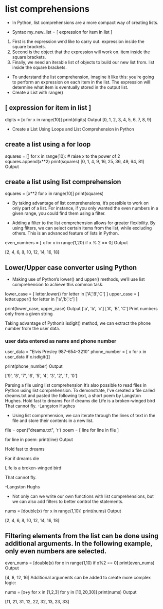# list comprehensions
* In Python, list comprehensions are a more compact way of creating lists. 

* Syntax
my_new_list = [ expression for item in list ]

1. First is the expression we’d like to carry out. expression inside the square brackets.
2. Second is the object that the expression will work on. item inside the square brackets.
3. Finally, we need an iterable list of objects to build our new list from. list inside the square brackets.
* To understand the list comprehension, imagine it like this: you’re going to perform an expression on each item in the list. The expression will determine what item is eventually stored in the output list. 
* Create a List with range()
## [ expression for item in list ]
digits = [x for x in range(10)]
print(digits)
Output
[0, 1, 2, 3, 4, 5, 6, 7, 8, 9]
* Create a List Using Loops and List Comprehension in Python
## create a list using a for loop
squares = []
for x in range(10):
    # raise x to the power of 2
    squares.append(x**2)
print(squares)
[0, 1, 4, 9, 16, 25, 36, 49, 64, 81]
Output
## create a list using list comprehension
squares = [x**2 for x in range(10)]
print(squares)
* By taking advantage of list comprehensions, it’s possible to work on only part of a list. For instance, if you only wanted the even numbers in a given range, you could find them using a filter.

* Adding a filter to the list comprehension allows for greater flexibility. By using filters, we can select certain items from the list, while excluding others. This is an advanced feature of lists in Python.

even_numbers = [ x for x in range(1,20) if x % 2 == 0]
Output

[2, 4, 6, 8, 10, 12, 14, 16, 18]

## Lower/Upper case converter using Python


* Making use of Python’s lower() and upper() methods, we’ll use list comprehension to achieve this common task.


lower_case = [ letter.lower() for letter in ['A','B','C'] ]
upper_case = [ letter.upper() for letter in ['a','b','c'] ]

print(lower_case, upper_case)
Output
['a', 'b', 'c'] ['A', 'B', 'C']
Print numbers only from a given string


Taking advantage of Python’s isdigit() method, we can extract the phone number from the user data.



### user data entered as name and phone number
user_data = "Elvis Presley 987-654-3210"
phone_number = [ x for x in user_data if x.isdigit()]

print(phone_number)
Output

['9', '8', '7', '6', '5', '4', '3', '2', '1', '0']

Parsing a file using list comprehension
It’s also possible to read files in Python using list comprehension. To demonstrate, I’ve created a file called dreams.txt and pasted the following text, a short poem by Langston Hughes.
Hold fast to dreams
For if dreams die
Life is a broken-winged bird
That cannot fly.
-Langston Hughes

* Using list comprehension, we can iterate through the lines of text in the file and store their contents in a new list.




file = open("dreams.txt", 'r')
poem = [ line for line in file ]

for line in poem:
    print(line)
Output

Hold fast to dreams

For if dreams die

Life is a broken-winged bird

That cannot fly.

-Langston Hughs




* Not only can we write our own functions with list comprehensions, but we can also add filters to better control the statements.




nums = [double(x) for x in range(1,10)]
print(nums)
Output

[2, 4, 6, 8, 10, 12, 14, 16, 18]
## Filtering elements from the list can be done using additional arguments. In the following example, only even numbers are selected.

even_nums = [double(x) for x in range(1,10) if x%2 == 0]
print(even_nums)
Output

[4, 8, 12, 16]
Additional arguments can be added to create more complex logic:

nums = [x+y for x in [1,2,3] for y in [10,20,30]]
print(nums)
Output

[11, 21, 31, 12, 22, 32, 13, 23, 33]
